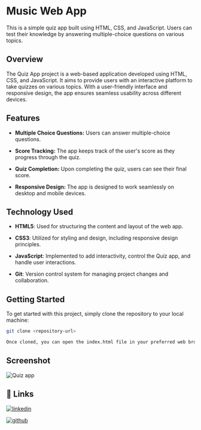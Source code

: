 # Music Web App

This is a simple quiz app built using HTML, CSS, and JavaScript. Users can test their knowledge by answering multiple-choice questions on various topics.

## Overview
The Quiz App project is a web-based application developed using HTML, CSS, and JavaScript. It aims to provide users with an interactive platform to take quizzes on various topics. With a user-friendly interface and responsive design, the app ensures seamless usability across different devices.

## Features
- **Multiple Choice Questions:** Users can answer multiple-choice questions.

- **Score Tracking:** The app keeps track of the user's score as they progress through the quiz.

- **Quiz Completion:** Upon completing the quiz, users can see their final score.

- **Responsive Design:** The app is designed to work seamlessly on desktop and mobile devices.

## Technology Used 

- **HTML5**: Used for structuring the content and layout of the web app.
  
- **CSS3**: Utilized for styling and design, including responsive design principles.

- **JavaScript**: Implemented to add interactivity, control the Quiz app, and handle user interactions.
- **Git**: Version control system for managing project changes and collaboration.
## Getting Started

To get started with this project, simply clone the repository to your local machine:

```bash
git clone <repository-url>

Once cloned, you can open the index.html file in your preferred web browser to view a Quiz App.

```

## Screenshot 
![Quiz app](https://github.com/adeshmali/Quiz-App/assets/114228357/1d3667a7-ae10-41eb-8b38-59b5966cbc16)


## 🔗 Links

[![linkedin](https://img.shields.io/badge/linkedin-0A66C2?style=for-the-badge&logo=linkedin&logoColor=white)](https://www.linkedin.com/in/adesh-mali-8941b2229/)

[![github](https://img.shields.io/badge/github-000000?style=for-the-badge&logo=github&logoColor=white)](https://github.com/adeshmali)
